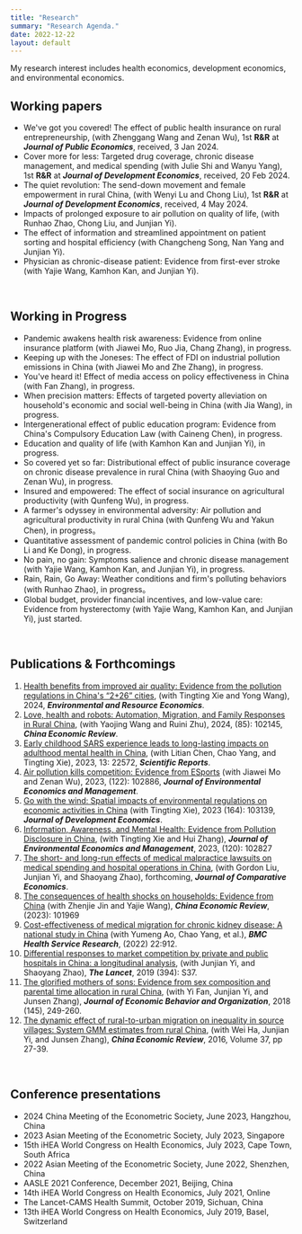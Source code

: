 ```yaml
---
title: "Research"
summary: "Research Agenda."
date: 2022-12-22
layout: default
---
```

My research interest includes health economics, development economics, and environmental economics.

## Working papers

- We've got you covered! The effect of public health insurance on rural entrepreneurship, (with Zhenggang Wang and Zenan Wu), 1st **R&R** at ***Journal of Public Economics***, received, 3 Jan 2024.
- Cover more for less: Targeted drug coverage, chronic disease management, and medical spending (with Julie Shi and Wanyu Yang), 1st **R&R** at ***Journal of Development Economics***, received, 20 Feb 2024.
- The quiet revolution: The send-down movement and female empowerment in rural China, (with Wenyi Lu and Chong Liu), 1st **R&R** at ***Journal of Development Economics***, received, 4 May 2024.
- Impacts of prolonged exposure to air pollution on quality of life, (with Runhao Zhao, Chong Liu, and Junjian Yi).
- The effect of information and streamlined appointment on patient sorting and hospital efficiency (with Changcheng Song, Nan Yang and Junjian Yi).
- Physician as chronic-disease patient: Evidence from first-ever stroke (with Yajie Wang, Kamhon Kan, and Junjian Yi).


&nbsp;
## Working in Progress

- Pandemic awakens health risk awareness: Evidence from online insurance platform (with Jiawei Mo, Ruo Jia, Chang Zhang), in progress.
- Keeping up with the Joneses: The effect of FDI on industrial pollution emissions in China (with Jiawei Mo and Zhe Zhang), in progress.
- You've heard it! Effect of media access on policy effectiveness in China (with Fan Zhang), in progress.
- When precision matters: Effects of targeted poverty alleviation on household's economic and social well-being in China (with Jia Wang), in progress.          
- Intergenerational effect of public education program: Evidence from China's Compulsory Education Law (with Caineng Chen), in progress.
- Education and quality of life (with Kamhon Kan and Junjian Yi), in progress.
- So covered yet so far: Distributional effect of public insurance coverage on chronic disease prevalence in rural China (with Shaoying Guo and Zenan Wu), in progress.
- Insured and empowered: The effect of social insurance on agricultural productivity (with Qunfeng Wu), in progress.
- A farmer's odyssey in environmental adversity: Air pollution and agricultural productivity in rural China (with Qunfeng Wu and Yakun Chen), in progress。
- Quantitative assessment of pandemic control policies in China (with Bo Li and Ke Dong), in progress.
- No pain, no gain: Symptoms salience and chronic disease management (with Yajie Wang, Kamhon Kan, and Junjian Yi), in progress.
- Rain, Rain, Go Away: Weather conditions and firm's polluting behaviors (with Runhao Zhao), in progress。
- Global budget, provider financial incentives, and low-value care: Evidence from hysterectomy (with Yajie Wang, Kamhon Kan, and Junjian Yi), just started.

&nbsp;
## Publications & Forthcomings
1. [Health benefits from improved air quality: Evidence from the pollution regulations in China's “2+26” cities](https://rdcu.be/dDByL), (with Tingting Xie and Yong Wang), 2024, ***Environmental and Resource Economics***.
1. [Love, health and robots: Automation, Migration, and Family Responses in Rural China](https://www.sciencedirect.com/science/article/pii/S1043951X24000348?utm_campaign=STMJ_219742_AUTH_SERV_PA&utm_medium=email&utm_acid=76031217&SIS_ID=&dgcid=STMJ_219742_AUTH_SERV_PA&CMX_ID=&utm_in=DM454923&utm_source=AC_), (with Yaojing Wang and Ruini Zhu), 2024, (85): 102145, ***China Economic Review***.
1. [Early childhood SARS experience leads to long-lasting impacts on adulthood mental health in China](https://www.nature.com/articles/s41598-023-49970-w), (with Litian Chen, Chao Yang, and Tingting Xie), 2023, 13: 22572, ***Scientific Reports***.
1. [Air pollution kills competition: Evidence from ESports](https://www.sciencedirect.com/science/article/pii/S0095069623001043) (with Jiawei Mo and Zenan Wu), 2023, (122): 102886, ***Journal of Environmental Economics and Management***.
1. [Go with the wind: Spatial impacts of environmental regulations on economic activities in China](https://www.sciencedirect.com/science/article/pii/S0304387823000949?dgcid=coauthor) (with Tingting Xie), 2023 (164): 103139, ***Journal of Development Economics***.
1. [Information, Awareness, and Mental Health: Evidence from Pollution Disclosure in China](https://doi.org/10.1016/j.jeem.2023.102827), (with Tingting Xie and Hui Zhang), ***Journal of Environmental Economics and Management***, 2023, (120): 102827
1. [The short- and long-run effects of medical malpractice lawsuits on medical spending and hospital operations in China](https://authors.elsevier.com/a/1hFH1XZqAFfIl), (with Gordon Liu, Junjian Yi, and Shaoyang Zhao), forthcoming, ***Journal of Comparative Economics***.
1. [The consequences of health shocks on households: Evidence from China](https://www.sciencedirect.com/science/article/pii/S1043951X23000548?via%3Dihub) (with Zhenjie Jin and Yajie Wang), ***China Economic Review***, (2023): 101969
1. [Cost-effectiveness of medical migration for chronic kidney disease: A national study in China](https://pubmed.ncbi.nlm.nih.gov/35831849/) (with Yumeng Ao, Chao Yang, et al.), ***BMC Health Service Research***, (2022) 22:912.
1. [Differential responses to market competition by private and public hospitals in China: a longitudinal analysis](https://www.sciencedirect.com/science/article/pii/S0140673619323736), (with Junjian Yi, and Shaoyang Zhao), ***The Lancet***, 2019 (394): S37.
1. [The glorified mothers of sons: Evidence from sex composition and parental time allocation in rural China](https://www.sciencedirect.com/science/article/pii/S0167268117303165),
(with Yi Fan, Junjian Yi, and Junsen Zhang), ***Journal of Economic Behavior and Organization***, 2018 (145), 249-260.
1. [The dynamic effect of rural-to-urban migration on inequality in source villages: System GMM estimates from rural China](https://www.sciencedirect.com/science/article/pii/S1043951X15001145), (with Wei Ha, Junjian Yi, and Junsen Zhang), ***China Economic Review***, 2016, Volume 37, pp 27-39.

&nbsp;
## Conference presentations

- 2024 China Meeting of the Econometric Society, June 2023, Hangzhou, China
- 2023 Asian Meeting of the Econometric Society, July 2023, Singapore
- 15th iHEA World Congress on Health Economics, July 2023, Cape Town, South Africa
- 2022 Asian Meeting of the Econometric Society, June 2022, Shenzhen, China
- AASLE 2021 Conference, December 2021, Beijing, China 
- 14th iHEA World Congress on Health Economics, July 2021, Online
- The Lancet-CAMS Health Summit, October 2019, Sichuan, China
- 13th iHEA World Congress on Health Economics, July 2019, Basel, Switzerland

